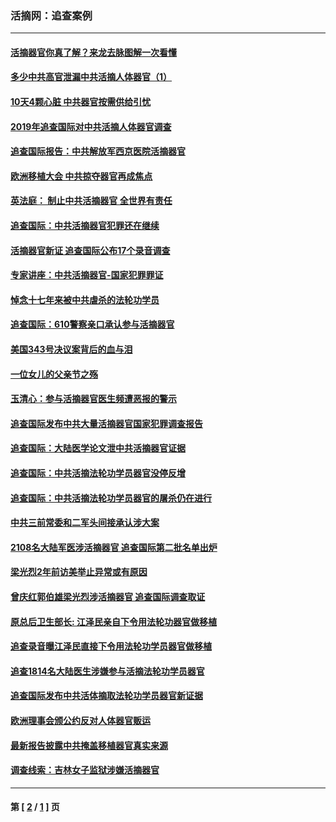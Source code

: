 ### 活摘网：追查案例
---
#### [活摘器官你真了解？来龙去脉图解一次看懂](../../pages/nf5880/n13013820.md?05220430) 
#### [多少中共高官泄漏中共活摘人体器官（1）](../../pages/nf5880/n12671234.md?05220430) 
#### [10天4颗心脏 中共器官按需供给引忧](../../pages/nf5880/n12326366.md?05220430) 
#### [2019年追查国际对中共活摘人体器官调查](../../pages/nf5880/n11917733.md?05220430) 
#### [追查国际报告：中共解放军西京医院活摘器官](../../pages/nf5880/n11838359.md?05220430) 
#### [欧洲移植大会 中共掠夺器官再成焦点](../../pages/nf5880/n11538883.md?05220430) 
#### [英法庭： 制止中共活摘器官 全世界有责任](../../pages/nf5880/n11330691.md?05220430) 
#### [追查国际：中共活摘器官犯罪还在继续](../../pages/nf5880/n11218301.md?05220430) 
#### [活摘器官新证 追查国际公布17个录音调查](../../pages/nf5880/n10897744.md?05220430) 
#### [专家讲座：中共活摘器官-国家犯罪罪证](../../pages/nf5880/n8828153.md?05220430) 
#### [悼念十七年来被中共虐杀的法轮功学员](../../pages/nf5880/n8124823.md?05220430) 
#### [追查国际：610警察亲口承认参与活摘器官](../../pages/nf5880/n8109067.md?05220430) 
#### [美国343号决议案背后的血与泪](../../pages/nf5880/n8020684.md?05220430) 
#### [一位女儿的父亲节之殇](../../pages/nf5880/n8014122.md?05220430) 
#### [玉清心：参与活摘器官医生频遭恶报的警示](../../pages/nf5880/n4637546.md?05220430) 
#### [追查国际发布中共大量活摘器官国家犯罪调查报告](../../pages/nf5880/n4613428.md?05220430) 
#### [追查国际：大陆医学论文泄中共活摘器官证据](../../pages/nf5880/n4608794.md?05220430) 
#### [追查国际：中共活摘法轮功学员器官没停反增](../../pages/nf5880/n4584075.md?05220430) 
#### [追查国际：中共活摘法轮功学员器官的屠杀仍在进行](../../pages/nf5880/n4299154.md?05220430) 
#### [中共三前常委和二军头间接承认涉大案](../../pages/nf5880/n4286244.md?05220430) 
#### [2108名大陆军医涉活摘器官 追查国际第二批名单出炉](../../pages/nf5880/n4284769.md?05220430) 
#### [梁光烈2年前访美举止异常或有原因](../../pages/nf5880/n4279686.md?05220430) 
#### [曾庆红郭伯雄梁光烈涉活摘器官 追查国际调查取证](../../pages/nf5880/n4278462.md?05220430) 
#### [原总后卫生部长: 江泽民亲自下令用法轮功器官做移植](../../pages/nf5880/n4263864.md?05220430) 
#### [追查录音曝江泽民直接下令用法轮功学员器官做移植](../../pages/nf5880/n4261268.md?05220430) 
#### [追查1814名大陆医生涉嫌参与活摘法轮功学员器官](../../pages/nf5880/n4259055.md?05220430) 
#### [追查国际发布中共活体摘取法轮功学员器官新证据](../../pages/nf5880/n4258255.md?05220430) 
#### [欧洲理事会颁公约反对人体器官贩运](../../pages/nf5880/n4206955.md?05220430) 
#### [最新报告披露中共掩盖移植器官真实来源](../../pages/nf5880/n4140084.md?05220430) 
#### [调查线索：吉林女子监狱涉嫌活摘器官](../../pages/nf5880/n4044366.md?05220430) 

---
#### 第 [ [2](./2.md?05220430) / [1](./1.md?05220430) ] 页
